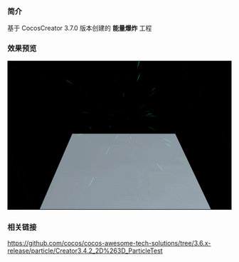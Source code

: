 ### 简介
基于 CocosCreator 3.7.0 版本创建的 **能量爆炸** 工程

### 效果预览
![image](../../../gif/202212/2022120601.gif)

### 相关链接
https://github.com/cocos/cocos-awesome-tech-solutions/tree/3.6.x-release/particle/Creator3.4.2_2D%263D_ParticleTest